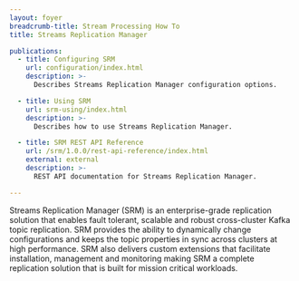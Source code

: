 ```yaml
---
layout: foyer
breadcrumb-title: Stream Processing How To
title: Streams Replication Manager

publications:
  - title: Configuring SRM
    url: configuration/index.html
    description: >-
      Describes Streams Replication Manager configuration options.

  - title: Using SRM
    url: srm-using/index.html
    description: >-
      Describes how to use Streams Replication Manager.

  - title: SRM REST API Reference
    url: /srm/1.0.0/rest-api-reference/index.html
    external: external
    description: >-
      REST API documentation for Streams Replication Manager.

---
```


Streams Replication Manager (SRM) is an enterprise-grade replication
solution that enables fault tolerant, scalable and robust cross-cluster
Kafka topic replication. SRM provides the ability to dynamically change
configurations and keeps the topic properties in sync across clusters at
high performance. SRM also delivers custom extensions that facilitate
installation, management and monitoring making SRM a complete
replication solution that is built for mission critical workloads.
